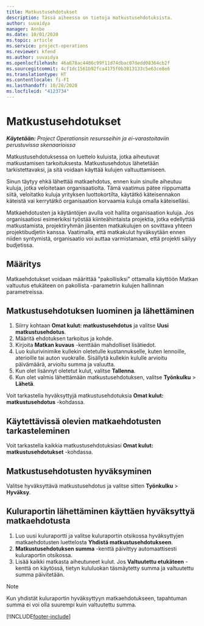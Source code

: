 ```yaml
---
title: Matkustusehdotukset
description: Tässä aiheessa on tietoja matkustusehdotuksista.
author: suvaidya
manager: Annbe
ms.date: 10/01/2020
ms.topic: article
ms.service: project-operations
ms.reviewer: kfend
ms.author: suvaidya
ms.openlocfilehash: 46a678ac4486c99f11d74dbac07dedd08364cb2f
ms.sourcegitcommit: 4cf1dc1561b92fca4175f0b3813133c5e63ce8e6
ms.translationtype: HT
ms.contentlocale: fi-FI
ms.lasthandoff: 10/28/2020
ms.locfileid: "4123734"
---
```

# <a name="travel-requisitions"></a>Matkustusehdotukset

_**Käytetään:** Project Operationsin resursseihin ja ei-varastoitaviin perustuvissa skenaarioissa_

Matkustusehdotuksessa on luettelo kuluista, jotka aiheutuvat matkustamisen tarkoituksesta. Matkustusehdotus lähetetään tarkistettavaksi, ja sitä voidaan käyttää kulujen valtuuttamiseen.

Sinun täytyy ehkä lähettää matkaehdotus, ennen kuin sinulle aiheutuu kuluja, jotka veloitetaan organisaatiolta. Tämä vaatimus pätee riippumatta siitä, veloitatko kuluja yrityksen luottokortilta, käytätkö käteisennakon käteistä vai kerrytätkö organisaation korvaamia kuluja omalla käteiselläsi.

Matkaehdotusten ja käytäntöjen avulla voit hallita organisaation kuluja. Jos organisaatiosi esimerkiksi työstää kiinteähintaista projektia, jotka edellyttää matkustamista, projektiryhmän jäsenten matkakulujen on sovittava yhteen projektibudjetin kanssa. Vaatimalla, että matkakulut hyväksytään ennen niiden syntymistä, organisaatio voi auttaa varmistamaan, että projekti säilyy budjetissa.

## <a name="configuration"></a>Määritys 

Matkaehdotukset voidaan määrittää "pakollisiksi" ottamalla käyttöön Matkan valtuutus etukäteen on pakollista -parametrin kulujen hallinnan parametreissa. 

## <a name="create-and-submit-a-travel-requisition"></a>Matkustusehdotuksen luominen ja lähettäminen

1. Siirry kohtaan **Omat kulut: matkustusehdotus** ja valitse **Uusi matkustusehdotus**.
2. Määritä ehdotuksen tarkoitus ja kohde.
3. Kirjoita **Matkan kuvaus** -kenttään mahdolliset lisätiedot. 
4. Luo kulurivinimike kullekin oletetulle kustannukselle, kuten lennoille, aterioille tai auton vuokralle. Sisällytä kullekin kululle arvioitu päivämäärä, arvioitu summa ja valuutta. 
5. Kun olet lisännyt oletetut kulut, valitse **Tallenna**.
6. Kun olet valmis lähettämään matkustusehdotuksen, valitse **Työnkulku** > **Lähetä**.

Voit tarkastella hyväksyttyjä matkustusehdotuksia **Omat kulut: matkustusehdotus** -kohdassa. 

## <a name="view-available-travel-requisitions"></a>Käytettävissä olevien matkaehdotusten tarkasteleminen

Voit tarkastella kaikkia matkustusehdotuksiasi **Omat kulut: matkustusehdotukset** -kohdassa.

## <a name="approve-travel-requisitions"></a>Matkustusehdotusten hyväksyminen

Valitse hyväksyttävä matkustusehdotus ja valitse sitten **Työnkulku** > **Hyväksy**.  

## <a name="submit-an-expense-report-using-your-approved-travel-requisition"></a>Kuluraportin lähettäminen käyttäen hyväksyttyä matkaehdotusta

1. Luo uusi kuluraportti ja valitse kuluraportin otsikossa hyväksyttyjen matkaehdotusten luettelosta **Yhdistä matkustusehdotukseen**.
2. **Matkustusehdotuksen summa** -kenttä päivittyy automaattisesti kuluraportin otsikossa.
3. Lisää kaikki matkasta aiheutuneet kulut. Jos **Valtuutettu etukäteen** -kenttä on käytössä, tietyn kululuokan täsmäytetty summa ja valtuutettu summa päivitetään.

> [!NOTE]
> Kun yhdistät kuluraportin hyväksyttyyn matkaehdotukseen, tapahtuman summa ei voi olla suurempi kuin valtuutettu summa. 


[!INCLUDE[footer-include](../includes/footer-banner.md)]